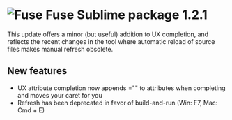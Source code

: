 # ![Fuse](fuse_square_gray_favicon.png) Fuse Sublime package 1.2.1
This update offers a minor (but useful) addition to UX completion, and reflects the recent changes in the tool where automatic reload of source files makes manual refresh obsolete.

## New features
* UX attribute completion now appends ="" to attributes when completing and moves your caret for you
* Refresh has been deprecated in favor of build-and-run (Win: F7, Mac: Cmd + E) 
